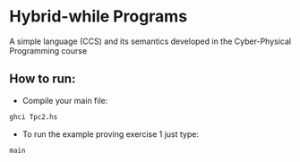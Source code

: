 # Hybrid-while Programs
A simple language (CCS) and its semantics developed in the Cyber-Physical Programming course

## How to run:

* Compile your main file:
```bash
ghci Tpc2.hs
```

* To run the example proving exercise 1 just type:
```haskell
main
```